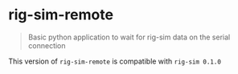 # rig-sim-remote

> Basic python application to wait for rig-sim data on the serial connection

This version of `rig-sim-remote` is compatible with `rig-sim 0.1.0`
